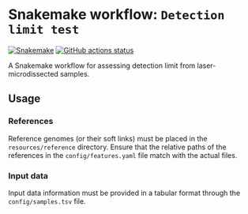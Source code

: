 # Snakemake workflow: `Detection limit test`

[![Snakemake](https://img.shields.io/badge/snakemake-≥6.3.0-brightgreen.svg)](https://snakemake.github.io)
[![GitHub actions status](https://github.com/<owner>/<repo>/workflows/Tests/badge.svg?branch=main)](https://github.com/<owner>/<repo>/actions?query=branch%3Amain+workflow%3ATests)


A Snakemake workflow for assessing detection limit from laser-microdissected samples.


## Usage

### References
Reference genomes (or their soft links) must be placed in the `resources/reference` directory. Ensure that the relative paths of the references in the `config/features.yaml` file match with the actual files.

### Input data
Input data information must be provided in a tabular format through the `config/samples.tsv` file.
